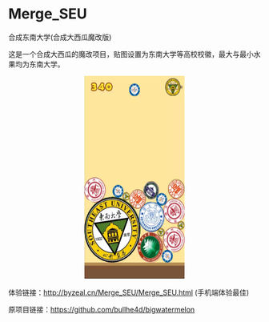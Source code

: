 # Merge_SEU
合成东南大学(合成大西瓜魔改版)

这是一个合成大西瓜的魔改项目，贴图设置为东南大学等高校校徽，最大与最小水果均为东南大学。

<div align=center>
<img src="https://github.com/Luciferbobo/Merge_SEU/blob/main/Fig/6eac2f5fdc225e2593eee4c9c00a2dc.jpg" width="200" height="405"> 
</div>

体验链接：http://byzeal.cn/Merge_SEU/Merge_SEU.html (手机端体验最佳)

原项目链接：https://github.com/bullhe4d/bigwatermelon
